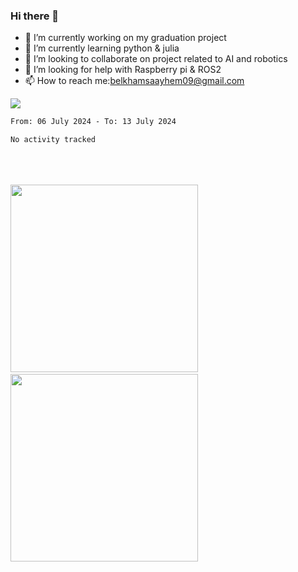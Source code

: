 ### Hi there 👋


- 🔭 I’m currently working on my graduation project 
- 🌱 I’m currently learning python & julia
- 👯 I’m looking to collaborate on project related to AI and robotics
- 🤔 I’m looking for help with Raspberry pi & ROS2
- 📫 How to reach me:belkhamsaayhem09@gmail.com
<img src="https://wakatime.com/badge/user/cf8da79b-a470-449f-8b0c-f235c18b2fd3.svg" >
<!--START_SECTION:waka-->

```txt
From: 06 July 2024 - To: 13 July 2024

No activity tracked
```

<!--END_SECTION:waka-->


<p float="center">
<img src="https://wakatime.com/share/@cf8da79b-a470-449f-8b0c-f235c18b2fd3/a8f6d8f6-7585-46f8-abdf-ef882af10143.svg" witdh="250" height="300" />
<img height="350" hspace="10"/>
<img src="https://wakatime.com/share/@cf8da79b-a470-449f-8b0c-f235c18b2fd3/e5d007f8-acb4-4d59-a4f2-da56b2a5c4d7.svg"  witdh="250" height="300" />
</p>

